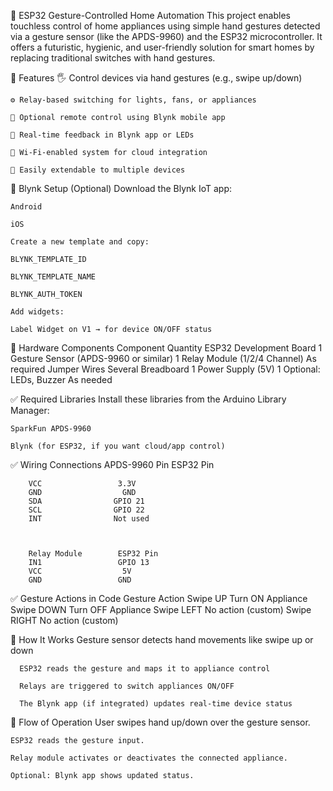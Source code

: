 🤟 ESP32 Gesture-Controlled Home Automation
          This project enables touchless control of home appliances using simple hand gestures detected via a gesture sensor (like the APDS-9960) and the ESP32 microcontroller. It offers a futuristic, hygienic, and user-friendly solution for smart homes by replacing traditional switches with hand gestures.

🔧 Features
    🖐️ Control devices via hand gestures (e.g., swipe up/down)
    
    ⚙️ Relay-based switching for lights, fans, or appliances
    
    📲 Optional remote control using Blynk mobile app
    
    📘 Real-time feedback in Blynk app or LEDs
    
    📡 Wi-Fi-enabled system for cloud integration
    
    🔄 Easily extendable to multiple devices

📱 Blynk Setup (Optional)
    Download the Blynk IoT app:
    
    Android
    
    iOS

    Create a new template and copy:
    
    BLYNK_TEMPLATE_ID
    
    BLYNK_TEMPLATE_NAME
    
    BLYNK_AUTH_TOKEN
    
    Add widgets:
    
    Label Widget on V1 → for device ON/OFF status
    

🧠 Hardware Components
        Component	                              Quantity
        ESP32 Development Board                    	1
        Gesture Sensor (APDS-9960 or similar)	      1
        Relay Module (1/2/4 Channel)	          As required
        Jumper Wires	                            Several
        Breadboard	                                1
        Power Supply (5V)                          	1
        Optional: LEDs, Buzzer	                As needed



✅ Required Libraries
    Install these libraries from the Arduino Library Manager:
    
    SparkFun APDS-9960
    
    Blynk (for ESP32, if you want cloud/app control)



✅ Wiring Connections
        APDS-9960 Pin    	ESP32 Pin
        
        VCC	                3.3V
        GND	                 GND
        SDA	               GPIO 21
        SCL	               GPIO 22
        INT	               Not used


        
        Relay Module	    ESP32 Pin
        IN1	                GPIO 13
        VCC	                 5V
        GND	                GND




✅ Gesture Actions in Code
          Gesture	Action
          Swipe UP	Turn ON Appliance
          Swipe DOWN	Turn OFF Appliance
          Swipe LEFT	No action (custom)
          Swipe RIGHT	No action (custom)

🧪 How It Works
      Gesture sensor detects hand movements like swipe up or down
      
      ESP32 reads the gesture and maps it to appliance control
      
      Relays are triggered to switch appliances ON/OFF
      
      The Blynk app (if integrated) updates real-time device status
      


🔄 Flow of Operation
    User swipes hand up/down over the gesture sensor.
    
    ESP32 reads the gesture input.
    
    Relay module activates or deactivates the connected appliance.
    
    Optional: Blynk app shows updated status.
